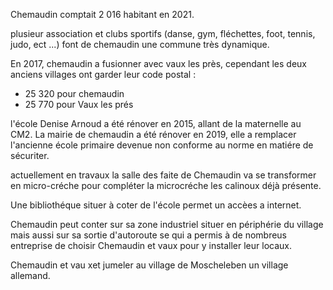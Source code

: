 Chemaudin comptait 2 016 habitant en 2021.

plusieur association et clubs sportifs (danse, gym, fléchettes, foot, tennis, judo, ect ...) font de chemaudin une commune très dynamique.

En 2017, chemaudin a fusionner avec vaux les près, cependant les deux anciens villages ont garder leur code postal :
 - 25 320 pour chemaudin
 - 25 770 pour Vaux les prés

l'école Denise Arnoud a été rénover en 2015, allant de la maternelle au CM2.
La mairie de chemaudin a été rénover en 2019, elle a remplacer l'ancienne école primaire devenue non conforme au norme en matiére de sécuriter.

actuellement en travaux la salle des faite de Chemaudin va se transformer en micro-créche pour compléter la microcréche les calinoux déjà présente.

Une bibliothéque situer à coter de l'école permet un accèes a internet.

Chemaudin peut conter sur sa zone industriel situer en périphérie du village mais aussi sur sa sortie d'autoroute se qui a permis à de nombreus entreprise de choisir Chemaudin et vaux pour y installer leur locaux.

Chemaudin et vau xet jumeler au village de Moscheleben un village allemand.  